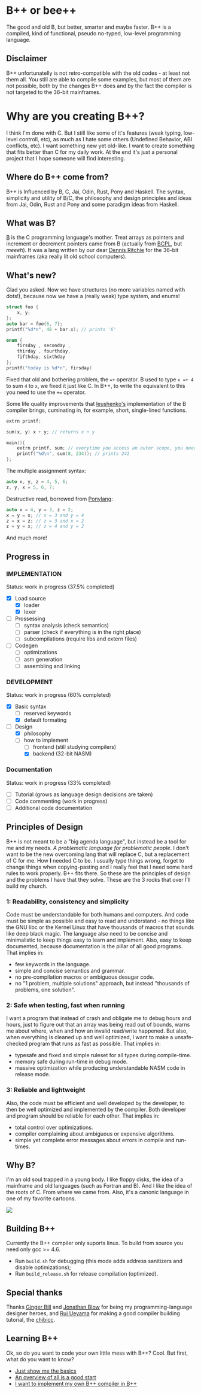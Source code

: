 # B++ or bee++
The good and old B, but better, smarter and maybe faster. B++ is a compiled, kind of functional, pseudo no-typed, low-level programming language.

## Disclaimer
B++ unfortunatelly is not retro-compatible with the old codes - at least not them all. You still are able to compile some examples, but most of them are not possible, both by the changes B++ does and by the fact the compiler is not targeted to the 36-bit mainframes. 

# Why are you creating B++?
I think I'm done with C. But I still like some of it's features (weak typing, low-level controll, etc), as much as I hate some others (Undefined Behavior, ABI conflicts, etc). I want something new yet old-like. I want to create something that fits better than C for my daily work. At the end it's just a personal project that I hope someone will find interesting.

## Where do B++ come from?
B++ is Influenced by B, C, Jai, Odin, Rust, Pony and Haskell. The syntax, simplicity and utility of B/C, the philosophy and design principles and ideas from Jai, Odin, Rust and Pony and some paradigm ideas from Haskell.

## What was B?
[B](https://en.wikipedia.org/wiki/B_(programming_language)) is the C programming language's mother. Treat arrays as pointers and increment or decrement pointers came from B (actually from [BCPL](https://en.m.wikipedia.org/wiki/BCPL), but _meeeh_). It was a lang written by our dear [Dennis Ritchie](https://en.wikipedia.org/wiki/Dennis_Ritchie) for the 36-bit mainframes (aka really lit old school computers).

## What's new?
Glad you asked. Now we have structures (no more variables named with dots!), because now we have a (really weak) type system, and enums!
```c
struct foo {
    x, y;
};
auto bar = foo{6, 7};
printf("%d*n", 48 + bar.x); // prints '6'

enum {
    firsday , seconday ,
    thirday , fourthday,
    fifthday, sixthday
};
printf("today is %d*n", firsday)
```

Fixed that old and bothering problem, the `=+` operator. B used to type `x =+ 4` to sum `4` to `x`, we fixed it just like C. In B++, to write the equivalent to this you need to use the `+=` operator.

Some life quality improvements that [leushenko's](https://github.com/Leushenko/ybc) implementation of the B compiler brings, cuminating in, for example, short, single-lined functions.
```c
extrn printf;

sum(x, y) x + y; // returns x + y

main(){
    extrn printf, sum; // everytime you access an outer scope, you need to use extrn
    printf("%d\n", sum(8, 234)); // prints 242
};
```

The multiple assignment syntax:
```c
auto x, y, z = 4, 5, 6;
z, y, x = 5, 6, 7;
```

Destructive read, borrowed from [Ponylang](https://github.com/ponylang/ponyc):
```c
auto x = 4, y = 3, z = 2;
x = y = x; // x = 3 and y = 4
z = x = z; // z = 3 and x = 2
z = y = x; // z = 4 and y = 2
```

And much more!

## Progress in
### IMPLEMENTATION
Status: work in progress (37.5% completed)
- [x] Load source
    - [x] loader
    - [x] lexer
- [ ] Prossessing
    - [ ] syntax analysis (check semantics)
    - [ ] parser (check if everything is in the right place)
    - [ ] subcompilations (require libs and extern files)
- [ ] Codegen
    - [ ] optimizations
    - [ ] asm generation
    - [ ] assembling and linking
### DEVELOPMENT
Status: work in progress (60% completed)
- [x] Basic syntax
    - [ ] reserved keywords
    - [x] default formating
- [ ] Design
    - [x] philosophy
    - [ ] how to implement
        - [ ] frontend (still studying compilers)
        - [x] backend (32-bit NASM)
### Documentation
Status: work in progress (33% completed)
- [ ] Tutorial (grows as language design decisions are taken)
- [ ] Code commenting (work in progress)
- [ ] Additional code documentation

## Principles of Design
B++ is not meant to be a "big agenda language", but instead be a tool for me and my needs. *A problematic language for problematic people*. I don't want to be the new overcoming lang that will replace C, but a replacement of C for me. How **I** needed C to be. I usually type things wrong, forget to change things when copying-pasting and I really feel that I need some hard rules to work properly. B++ fits there. So these are the principles of design and the problems I have that they solve. These are the 3 rocks that over I'll build my church.

### 1: Readability, consistency and simplicity
Code must be understandable for both humans and computers. And code must be simple as possible and easy to read and understand - no things like the GNU libc or the Kernel Linux that have thousands of macros that sounds like deep black magic. The language also need to be concise and minimalistic to keep things easy to learn and implement. Also, easy to keep documented, because documentation is the pillar of all good programs. That implies in:
* few keywords in the language.
* simple and concise semantics and grammar.
* no pre-compilation macros or ambiguous desugar code.
* no "1 problem, multiple solutions" approach, but instead "thousands of problems, one solution".

### 2: Safe when testing, fast when running
 I want a program that instead of crash and obligate me to debug hours and hours, just to figure out that an array was being read out of bounds, warns me about where, when and how an invalid read/write happened. But also, when everything is cleaned up and well optimized, I want to make a unsafe-checked program that runs as fast as possible. That implies in:
* typesafe and fixed and simple ruleset for all types during compile-time.
* memory safe during run-time in debug mode.
* massive optimization while producing understandable NASM code in release mode.

### 3: Reliable and lightweight
 Also, the code must be efficient and well developed by the developer, to then be well optimized and implemented by the compiler. Both developer and program should be reliable for each other. That implies in:
* total control over optimizations.
* compiler complaining about ambiguous or expensive algorithms.
* simple yet complete error messages about errors in compile and run-times.

## Why B?
 I'm an old soul trapped in a young body. I like floppy disks, the idea of a mainframe and old languages (such as Fortran and B). And I like the idea of the roots of C. From where we came from. Also, it's a canonic language in one of my favorite cartoons.

<img src="advanced bee++ coding.gif">

## Building B++
 Currently the B++ compiler only suports linux. To build from source you need only gcc >= 4.6.
* Run `build.sh` for debugging (this mode adds address sanitizers and disable optimizations);
* Run `build_release.sh` for release compilation (optimized).

## Special thanks
 Thanks [Ginger Bill](https://twitter.com/TheGingerBill) and [Jonathan Blow](https://twitter.com/Jonathan_Blow) for being my programming-language designer heroes, and [Rui Ueyama](https://github.com/rui314) for making a good compiler building tutorial, the [chibicc](https://github.com/rui314/chibicc).

## Learning B++
 Ok, so do you want to code your own little mess with B++? Cool. But first, what do you want to know?
- [Just show me the basics](doc/Tutorial/BASIC.md)
- [An overview of all is a good start](doc/Tutorial/INTERMEDIARY.md)
- [I want to implement my own B++ compiler in B++](doc/Tutorial/ADVANCED.md)